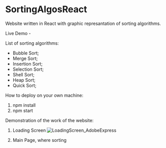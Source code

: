 # SortingAlgosReact
Website written in React with graphic represantation of sorting algorithms.

Live Demo - 

List of sorting algorithms:

- Bubble Sort;
- Merge Sort;
- Insertion Sort;
- Selection Sort;
- Shell Sort;
- Heap Sort;
- Quick Sort;


How to deploy on your own machine:

1. npm install
2. npm start


 Demonstration of the work of the website:

1. Loading Screen
![LoadingScreen_AdobeExpress](https://user-images.githubusercontent.com/45331164/179130405-d45b621f-cf08-4e80-b551-afc47d3d735f.gif)

2. Main Page, where sorting 
